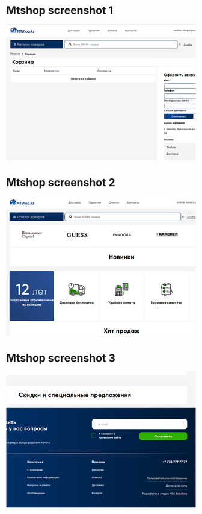 <h1>Mtshop screenshot 1</h1>

![Alt text](/public/assets/home/img/background/mtshop1.png?raw=true "Mtshop")

<h1>Mtshop screenshot 2</h1>

![Alt text](/public/assets/home/img/background/mtshop2.png?raw=true "Mtshop")

<h1>Mtshop screenshot 3</h1>

![Alt text](/public/assets/home/img/background/mtshop3.png?raw=true "Mtshop")



